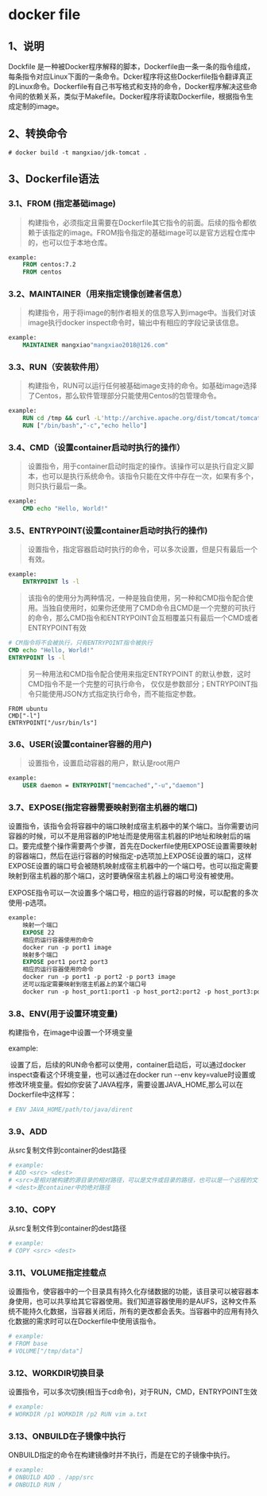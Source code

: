 # docker file

## 1、说明

Dockfile 是一种被Docker程序解释的脚本，Dockerfile由一条一条的指令组成，每条指令对应Linux下面的一条命令。Dcker程序将这些Dockerfile指令翻译真正的Linux命令。Dockerfile有自己书写格式和支持的命令，Docker程序解决这些命令间的依赖关系，类似于Makefile。Docker程序将读取Dockerfile，根据指令生成定制的image。

## 2、转换命令

```shell
# docker build -t mangxiao/jdk-tomcat .
```

## 3、Dockerfile语法

### 3.1、FROM (指定基础image)

> 构建指令，必须指定且需要在Dockerfile其它指令的前面。后续的指令都依赖于该指定的image。FROM指令指定的基础image可以是官方远程仓库中的，也可以位于本地仓库。

```dockerfile
example:
	FROM centos:7.2
	FROM centos
```

### 3.2、MAINTAINER（用来指定镜像创建者信息）

> 构建指令，用于将image的制作者相关的信息写入到image中。当我们对该image执行docker inspect命令时，输出中有相应的字段记录该信息。

```dockerfile
example:
	MAINTAINER mangxiao"mangxiao2018@126.com"
```

### 3.3、RUN（安装软件用）

> 构建指令，RUN可以运行任何被基础image支持的命令。如基础image选择了Centos，那么软件管理部分只能使用Centos的包管理命令。

```dockerfile
example:
	RUN cd /tmp && curl -L'http://archive.apache.org/dist/tomcat/tomcat-7/v7.0.8/bin/apache-tomcat-7.0.8.tar.gz' | tar -xz
	RUN ["/bin/bash","-c","echo hello"]
```

### 3.4、CMD（设置container启动时执行的操作）

> 设置指令，用于container启动时指定的操作。该操作可以是执行自定义脚本，也可以是执行系统命令。该指令只能在文件中存在一次，如果有多个，则只执行最后一条。

```dockerfile
example:
	CMD echo "Hello, World!"
```

### 3.5、ENTRYPOINT(设置container启动时执行的操作)

> 设置指令，指定容器启动时执行的命令，可以多次设置，但是只有最后一个有效。

```dockerfile
example:
	ENTRYPOINT ls -l
```

> 该指令的使用分为两种情况，一种是独自使用，另一种和CMD指令配合使用。当独自使用时，如果你还使用了CMD命令且CMD是一个完整的可执行的命令，那么CMD指令和ENTRYPOINT会互相覆盖只有最后一个CMD或者ENTRYPOINT有效

```dockerfile
# CM指令将不会被执行，只有ENTRYPOINT指令被执行
CMD echo "Hello, World!"
ENTRYPOINT ls -l
```

> 另一种用法和CMD指令配合使用来指定ENTRYPOINT 的默认参数，这时CMD指令不是一个完整的可执行命令， 仅仅是参数部分；ENTRYPOINT指令只能使用JSON方式指定执行命令，而不能指定参数。

```doc
FROM ubuntu
CMD["-l"]
ENTRYPOINT["/usr/bin/ls"]
```

### 3.6、USER(设置container容器的用户)

> 设置指令，设置启动容器的用户，默认是root用户

``` dockerfile
example:
	USER daemon = ENTRYPOINT["memcached","-u","daemon"]
```

### 3.7、EXPOSE(指定容器需要映射到宿主机器的端口)

设置指令，该指令会将容器中的端口映射成宿主机器中的某个端口。当你需要访问容器的时候，可以不是用容器的IP地址而是使用宿主机器的IP地址和映射后的端口。要完成整个操作需要两个步骤，首先在Dockerfile使用EXPOSE设置需要映射的容器端口，然后在运行容器的时候指定-p选项加上EXPOSE设置的端口，这样EXPOSE设置的端口号会被随机映射成宿主机器中的一个端口号。也可以指定需要映射到宿主机器的那个端口，这时要确保宿主机器上的端口号没有被使用。

EXPOSE指令可以一次设置多个端口号，相应的运行容器的时候，可以配套的多次使用-p选项。

```dockerfile
example:
	映射一个端口
	EXPOSE 22
	相应的运行容器使用的命令
	docker run -p port1 image
	映射多个端口
	EXPOSE port1 port2 port3
	相应的运行容器使用的命令
	docker run -p port1 -p port2 -p port3 image
	还可以指定需要映射到宿主机器上的某个端口号
	docker run -p host_port1:port1 -p host_port2:port2 -p host_port3:port3 image
```

### 3.8、ENV(用于设置环境变量)

构建指令，在image中设置一个环境变量

example:

​	设置了后，后续的RUN命令都可以使用，container启动后，可以通过docker inspect查看这个环境变量，也可以通过在docker run --env key=value时设置或修改环境变量。假如你安装了JAVA程序，需要设置JAVA_HOME,那么可以在Dockerfile中这样写：

```dockerfile
# ENV JAVA_HOME/path/to/java/dirent
```

### 3.9、ADD

从src复制文件到container的dest路径

```dockerfile
# example:
# ADD <src> <dest>
# <src>是相对被构建的源目录的相对路径，可以是文件或目录的路径，也可以是一个远程的文件url
# <dest>是container中的绝对路径
```

### 3.10、COPY

从src复制文件到container的dest路径

```dockerfile
# example:
# COPY <src> <dest>
```

### 3.11、VOLUME指定挂载点

设置指令，使容器中的一个目录具有持久化存储数据的功能，该目录可以被容器本身使用，也可以共享给其它容器使用。我们知道容器使用的是AUFS，这种文件系统不能持久化数据，当容器关闭后，所有的更改都会丢失。当容器中的应用有持久化数据的需求时可以在Dockerfile中使用该指令。

```dockerfile
# example:
# FROM base
# VOLUME["/tmp/data"]
```

### 3.12、WORKDIR切换目录

设置指令，可以多次切换(相当于cd命令)，对于RUN，CMD，ENTRYPOINT生效

```dockerfile
# example:
# WORKDIR /p1 WORKDIR /p2 RUN vim a.txt
```

### 3.13、ONBUILD在子镜像中执行

ONBUILD指定的命令在构建镜像时并不执行，而是在它的子镜像中执行。

```dockerfile
# example:
# ONBUILD ADD . /app/src
# ONBUILD RUN /
```

